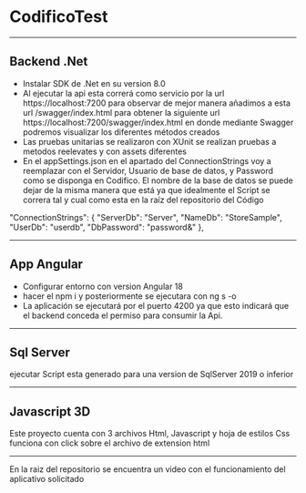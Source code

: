 # CodificoTest
-----------------------------------------------------------------------------------------------------------------------------------------------------------------------
Backend .Net
-----------------------------------------------------------------------------------------------------------------------------------------------------------------------
- Instalar SDK de .Net en su version 8.0
- Al ejecutar la api esta correrá como servicio por la url https://localhost:7200 para observar de mejor manera añadimos a esta url /swagger/index.html para obtener
  la siguiente url https://localhost:7200/swagger/index.html en donde mediante Swagger podremos visualizar los diferentes métodos creados
- Las pruebas unitarias se realizaron con XUnit se realizan pruebas a metodos reelevates y con assets diferentes
- En el appSettings.json en el apartado del ConnectionStrings voy a reemplazar con el Servidor, Usuario de base de datos, y Password como se disponga en Codifico.
  El nombre de la base de datos se puede dejar de la misma manera que está ya que idealmente el Script se correra tal y cual como esta en la raíz del repositorio
  del Código

"ConnectionStrings": {
  "ServerDb": "Server",
  "NameDb": "StoreSample",
  "UserDb": "userdb",
  "DbPassword": "password&"
},


-----------------------------------------------------------------------------------------------------------------------------------------------------------------------
App Angular
-----------------------------------------------------------------------------------------------------------------------------------------------------------------------
- Configurar entorno con version Angular 18
- hacer el npm i y posteriormente se ejecutara con ng s -o
- La aplicación se ejecutará por el puerto 4200 ya que esto indicará que el backend conceda el permiso para consumir la Api.


-----------------------------------------------------------------------------------------------------------------------------------------------------------------------
Sql Server
-----------------------------------------------------------------------------------------------------------------------------------------------------------------------
ejecutar Script esta generado para una version de SqlServer 2019 o inferior


-----------------------------------------------------------------------------------------------------------------------------------------------------------------------
Javascript 3D
-----------------------------------------------------------------------------------------------------------------------------------------------------------------------
Este proyecto cuenta con 3 archivos Html, Javascript y hoja de estilos Css funciona con click sobre el archivo de extension html


-----------------------------------------------------------------------------------------------------------------------------------------------------------------------
En la raiz del repositorio se encuentra un video con el funcionamiento del aplicativo solicitado